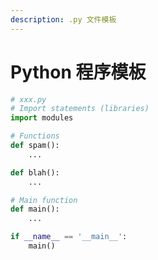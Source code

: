 ```yaml
---
description: .py 文件模板
---
```


# Python 程序模板

```python
# xxx.py
# Import statements (libraries)
import modules

# Functions
def spam():
    ...

def blah():
    ...

# Main function
def main():
    ...

if __name__ == '__main__':
    main()
```



